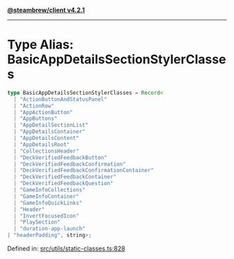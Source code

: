 [**@steambrew/client v4.2.1**](../README.md)

***

# Type Alias: BasicAppDetailsSectionStylerClasses

```ts
type BasicAppDetailsSectionStylerClasses = Record<
  | "ActionButtonAndStatusPanel"
  | "ActionRow"
  | "AppActionButton"
  | "AppButtons"
  | "AppDetailSectionList"
  | "AppDetailsContainer"
  | "AppDetailsContent"
  | "AppDetailsRoot"
  | "CollectionsHeader"
  | "DeckVerifiedFeedbackButton"
  | "DeckVerifiedFeedbackConfirmation"
  | "DeckVerifiedFeedbackConfirmationContainer"
  | "DeckVerifiedFeedbackContainer"
  | "DeckVerifiedFeedbackQuestion"
  | "GameInfoCollections"
  | "GameInfoContainer"
  | "GameInfoQuickLinks"
  | "Header"
  | "InvertFocusedIcon"
  | "PlaySection"
  | "duration-app-launch"
| "headerPadding", string>;
```

Defined in: [src/utils/static-classes.ts:828](https://github.com/SteamClientHomebrew/SDK/blob/main/typescript-packages/client/src/utils/static-classes.ts#L828)

